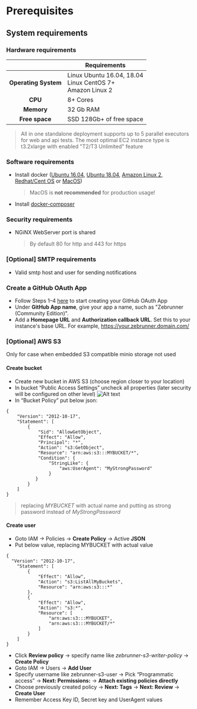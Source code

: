 #  Prerequisites

## System requirements 

### Hardware requirements

|                         	| Requirements                                                     	|
|:-----------------------:	|------------------------------------------------------------------	|
| <b>Operating System</b> 	| Linux Ubuntu 16.04, 18.04<br> Linux CentOS 7+<br> Amazon Linux 2 	|
| <b>       CPU      </b> 	| 8+ Cores                                                         	|
| <b>      Memory    </b> 	| 32 Gb RAM                                                        	|
| <b>    Free space  </b> 	| SSD 128Gb+ of free space                                         	|

> All in one standalone deployment supports up to 5 parallel executors for web and api tests. The most optimal EC2 instance type is t3.2xlarge with enabled "T2/T3 Unlimited" feature

### Software requirements

* Install docker ([Ubuntu 16.04](https://www.digitalocean.com/community/tutorials/how-to-install-and-use-docker-on-ubuntu-16-04), [Ubuntu 18.04](https://www.digitalocean.com/community/tutorials/how-to-install-and-use-docker-on-ubuntu-18-04), [Amazon Linux 2](https://docs.aws.amazon.com/AmazonECS/latest/developerguide/docker-basics.html), [Redhat/Cent OS](https://www.cyberciti.biz/faq/install-use-setup-docker-on-rhel7-centos7-linux/) or [MacOS](https://pilsniak.com/how-to-install-docker-on-mac-os-using-brew/))
  > MacOS is <b>not recommended</b> for production usage!
  
* Install [docker-composer](https://docs.docker.com/compose/install/#install-compose)

### Security requirements

* NGiNX WebServer port is shared
  > By default 80 for http and 443 for https
  
### [Optional] SMTP requirements

* Valid smtp host and user for sending notifications

### Create a GitHub OAuth App

* Follow Steps 1–4 [here](https://developer.github.com/apps/building-oauth-apps/creating-an-oauth-app/) to start creating your GitHub OAuth App
* Under **GitHub App name**, give your app a name, such as "Zebrunner (Community Edition)".
* Add a **Homepage URL** and **Authorization callback URL**. Set this to your instance's base URL. For example, https://your.zebrunner.domain.com/

### [Optional] AWS S3

Only for case when embedded S3 compatible minio storage not used

#### Create bucket 

* Create new bucket in AWS S3 (choose region closer to your location)
* In bucket “Public Access Settings” uncheck all properties (later security will be configured on other level)
![Alt text](https://github.com/zebrunner/zebrunner/blob/master/docs/img/s3.png?raw=true "AWS S3 Bucket")
* In “Bucket Policy” put below json:
```
{
    "Version": "2012-10-17",
    "Statement": [
        {
            "Sid": "AllowGetObject",
            "Effect": "Allow",
            "Principal": "*",
            "Action": "s3:GetObject",
            "Resource": "arn:aws:s3:::MYBUCKET/*",
            "Condition": {
                "StringLike": {
                    "aws:UserAgent": "MyStrongPassword"
                }
           }
        }
    ]
}
```
   > replacing _MYBUCKET_ with actual name and putting as strong password instead of _MyStrongPassword_
  
#### Create user

* Goto IAM -> Policies -> **Create Policy** -> Active **JSON**
* Put below value, replacing MYBUCKET with actual value
```
{
  "Version": "2012-10-17",
    "Statement": [
        {
            "Effect": "Allow",
            "Action": "s3:ListAllMyBuckets",
            "Resource": "arn:aws:s3:::*"
        },
        {
            "Effect": "Allow",
            "Action": "s3:*",
            "Resource": [
                "arn:aws:s3:::MYBUCKET",
                "arn:aws:s3:::MYBUCKET/*"
            ]
        }
    ]
}
```
* Click **Review policy** -> specify name like _zebrunner-s3-writer-policy_ -> **Create Policy**
* Goto IAM -> Users -> **Add User**
* Specify username like zebrunner-s3-user -> Pick “Programmatic access” -> **Next: Permissions:** -> **Attach existing policies directly**
* Choose previously created policy -> **Next: Tags** -> **Next: Review** -> **Create User**
* Remember Access Key ID,  Secret key and UserAgent values
